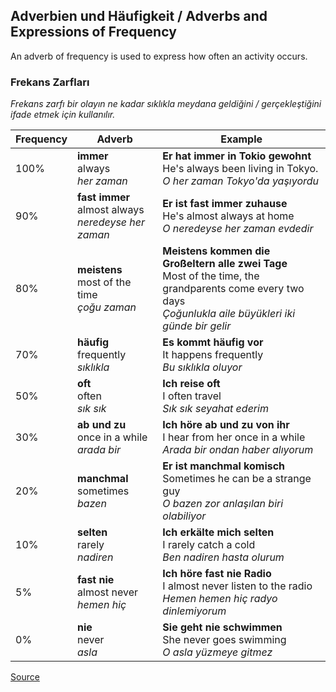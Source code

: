 ## Adverbien und Häufigkeit / Adverbs and Expressions of Frequency
An adverb of frequency is used to express how often an activity occurs.

### Frekans Zarfları
_Frekans zarfı bir olayın ne kadar sıklıkla meydana geldiğini / gerçekleştiğini ifade etmek için kullanılır._

Frequency | Adverb | Example
--- | --- | ---
100% | **immer**<br>always<br>_her zaman_ | **Er hat immer in Tokio gewohnt**<br>He's always been living in Tokyo.<br>_O her zaman Tokyo'da yaşıyordu_
90% | **fast immer**<br>almost always<br>_neredeyse her zaman_ | **Er ist fast immer zuhause**<br>He's almost always at home<br>_O neredeyse her zaman evdedir_
80% | **meistens**<br>most of the time<br>_çoğu zaman_ | **Meistens kommen die Großeltern alle zwei Tage**<br>Most of the time, the grandparents come every two days<br>_Çoğunlukla aile büyükleri iki günde bir gelir_
70% | **häufig**<br>frequently<br>_sıklıkla_ | **Es kommt häufig vor**<br>It happens frequently<br>_Bu sıklıkla oluyor_
50% | **oft**<br>often<br>_sık sık_ | **Ich reise oft**<br>I often travel<br>_Sık sık seyahat ederim_
30% | **ab und zu**<br>once in a while<br>_arada bir_ | **Ich höre ab und zu von ihr**<br>I hear from her once in a while<br>_Arada bir ondan haber alıyorum_
20% | **manchmal**<br>sometimes<br>_bazen_ | **Er ist manchmal komisch**<br>Sometimes he can be a strange guy<br>_O bazen zor anlaşılan biri olabiliyor_
10% | **selten**<br>rarely<br>_nadiren_ | **Ich erkälte mich selten**<br>I rarely catch a cold<br>_Ben nadiren hasta olurum_
5% | **fast nie**<br>almost never<br>_hemen hiç_ | **Ich höre fast nie Radio**<br>I almost never listen to the radio<br>_Hemen hemen hiç radyo dinlemiyorum_
0% | **nie**<br>never<br>_asla_ | **Sie geht nie schwimmen**<br>She never goes swimming<br>_O asla yüzmeye gitmez_

[Source](http://languagelearningbase.com/92023/a2-grammar-adverbs-and-expressions-of-frequency)



